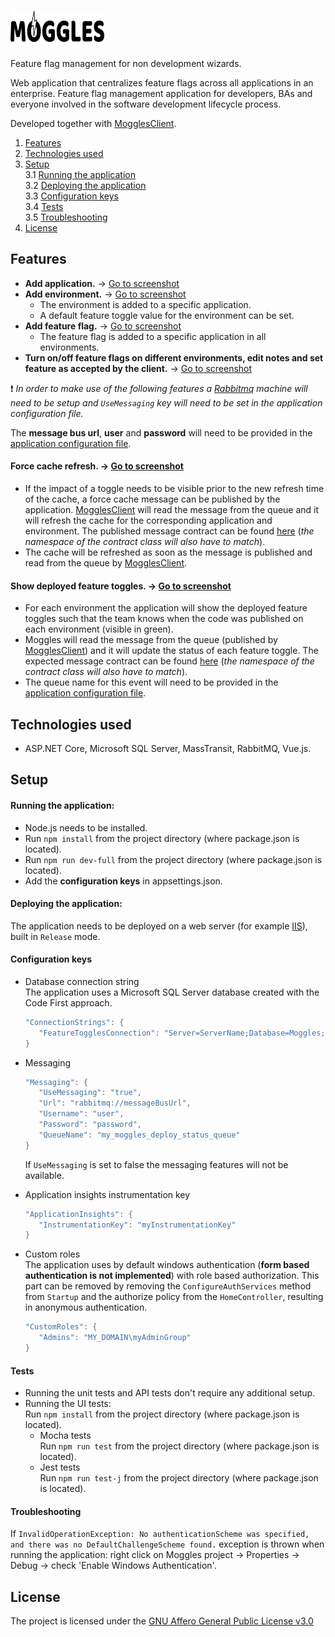 # <img src="./MogglesImages/Logo.png" alt="Moggles logo" height="50" width="150" >  

Feature flag management for non development wizards.  

Web application that centralizes feature flags across all applications in an enterprise. Feature flag management application for developers, BAs and everyone involved in the software development lifecycle process.

Developed together with [MogglesClient](https://github.com/NSIAppDev/MogglesClient). 

1. [Features](#features)
2. [Technologies used](#technologies-used)
3. [Setup](#setup)  
 3.1 [Running the application](#running-the-application)  
 3.2 [Deploying the application](#deploying-the-application)  
 3.3 [Configuration keys](#configuration-keys)  
 3.4 [Tests](#tests)  
 3.5 [Troubleshooting](#troubleshooting)  
4. [License](#license)

## Features

* **Add application.** -> [Go to screenshot](./MogglesImages/AddApplication.PNG)
* **Add environment.** -> [Go to screenshot](./MogglesImages/AddEnv.PNG)  
  * The environment is added to a specific application.
  * A default feature toggle value for the environment can be set.
* **Add feature flag.** -> [Go to screenshot](./MogglesImages/AddFeatureToggle.PNG)  
  * The feature flag is added to a specific application in all environments.
* **Turn on/off feature flags on different environments, edit notes and set feature as accepted by the client.** -> [Go to screenshot](./MogglesImages/EditFeatureToggle.PNG)

:heavy_exclamation_mark: *In order to make use of the following features a [Rabbitmq](https://www.rabbitmq.com/configure.html) machine will need to be setup and ```UseMessaging``` key will need to be set in the application configuration file.* 

 The **message bus url**, **user** and **password** will need to be provided in the [application configuration file](#configuration-keys).
 
#### **Force cache refresh.** -> [Go to screenshot](./MogglesImages/ForceCache.PNG)
  * If the impact of a toggle needs to be visible prior to the new refresh time of the cache, a force cache message can be published by the application. [MogglesClient](https://github.com/NSIAppDev/MogglesClient#force-cache-refresh) will read the message from the queue and it will refresh the cache for the corresponding application and environment. The published message contract can be found [here](./MogglesContracts/RefreshTogglesCache.cs) (*the namespace of the contract class will also have to match*).
  * The cache will be refreshed as soon as the message is published and read from the queue by [MogglesClient](https://github.com/NSIAppDev/MogglesClient#force-cache-refresh).
#### **Show deployed feature toggles.** -> [Go to screenshot](./MogglesImages/ShowDeployedToggles.PNG)  
  * For each environment the application will show the deployed feature toggles such that the team knows when the code was published on each environment (visible in green).
  * Moggles will read the message from the queue (published by [MogglesClient](https://github.com/NSIAppDev/MogglesClient#show-deployed-feature-toggles)) and it will update the status of each feature toggle. The expected message contract can be found [here](./MogglesContracts/RegisteredTogglesUpdate.cs) (*the namespace of the contract class will also have to match*).
  * The queue name for this event will need to be provided in the [application configuration file](#configuration-keys).

## Technologies used  
* ASP.NET Core, Microsoft SQL Server, MassTransit, RabbitMQ, Vue.js.

## Setup  
#### Running the application:     
* Node.js needs to be installed.  
* Run ```npm install``` from the project directory (where package.json is located).    
* Run ```npm run dev-full``` from the project directory (where package.json is located).   
* Add the **configuration keys** in appsettings.json.
    
#### **Deploying the application:**  
The application needs to be deployed on a web server (for example [IIS](https://docs.microsoft.com/en-us/aspnet/core/host-and-deploy/iis/?view=aspnetcore-2.2)), built in ```Release``` mode.  
    
#### **Configuration keys**   
 * Database connection string  
   The application uses a Microsoft SQL Server database created with the Code First approach.
   ```C#
   "ConnectionStrings": {
      "FeatureTogglesConnection": "Server=ServerName;Database=Moggles;Integrated Security=true;Application Name=Moggles"
   }
   ```  
 * Messaging
   ```C#
   "Messaging": {
      "UseMessaging": "true",
      "Url": "rabbitmq://messageBusUrl",
      "Username": "user",
      "Password": "password",
      "QueueName": "my_moggles_deploy_status_queue"
   }
   ```
   If ```UseMessaging``` is set to false the messaging features will not be available.

 * Application insights instrumentation key  
   ```C#
   "ApplicationInsights": {
      "InstrumentationKey": "myInstrumentationKey"
   }
   ```  
 * Custom roles  
   The application uses by default windows authentication (**form based authentication is not implemented**) with role based authorization. This part can be removed by removing the ```ConfigureAuthServices``` method from ```Startup``` and the authorize policy from the ```HomeController```, resulting in anonymous authentication. 
   ```C#
   "CustomRoles": {
      "Admins": "MY_DOMAIN\myAdminGroup"
   }
   ```
#### Tests  
* Running the unit tests and API tests don't require any additional setup.  
* Running the UI tests:  
  Run ```npm install``` from the project directory (where package.json is located).    
  * Mocha tests  
    Run ```npm run test``` from the project directory (where package.json is located).   
  * Jest tests  
    Run ```npm run test-j``` from the project directory (where package.json is located).   


#### Troubleshooting  
If ```InvalidOperationException: No authenticationScheme was specified, and there was no DefaultChallengeScheme found.``` exception is thrown when running the application: right click on Moggles project -> Properties -> Debug -> check 'Enable Windows Authentication'.  
  
## License
The project is licensed under the [GNU Affero General Public License v3.0](./LICENSE) 
